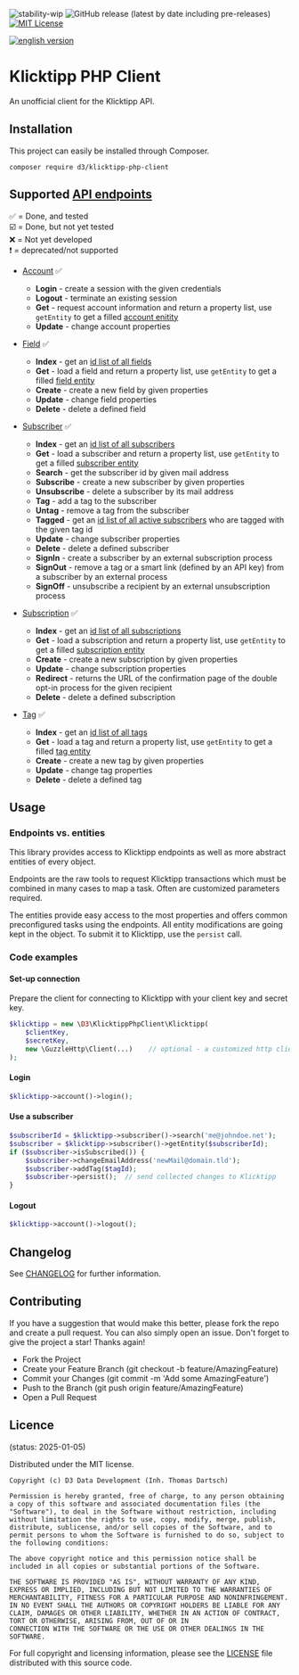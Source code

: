 ![stability-wip](https://img.shields.io/badge/stability-work_in_progress-lightgrey.svg) ![GitHub release (latest by date including pre-releases)](https://img.shields.io/github/v/release/d3datadevelopment/klicktipp-php-client?include_prereleases) [![MIT License](https://img.shields.io/github/license/d3datadevelopment/klicktipp-php-client)](https://git.d3data.de/D3Private/klicktipp-php-client/raw/branch/main/LICENSE)

[![english version](https://logos.oxidmodule.com/en2_xs.svg)](README.md)

# Klicktipp PHP Client

An unofficial client for the Klicktipp API.

## Installation
This project can easily be installed through Composer.

```
composer require d3/klicktipp-php-client
```

## Supported [API endpoints](https://www.klicktipp.com/de/support/wissensdatenbank/rest-application-programming-interface-api/)

:white_check_mark: = Done, and tested<br />
:ballot_box_with_check: = Done, but not yet tested<br />
:x: = Not yet developed<br />
:heavy_exclamation_mark: = deprecated/not supported <br />

- [Account](./src/Resources/Account.php) :white_check_mark:
  - **Login** - create a session with the given credentials
  - **Logout** - terminate an existing session
  - **Get** - request account information and return a property list, use `getEntity` to get a filled [account enitity](./src/Entities/Account.php)
  - **Update** - change account properties


- [Field](./src/Resources/Field.php) :white_check_mark:
  - **Index** - get an [id list of all fields](./src/Entities/FieldList.php)
  - **Get** - load a field and return a property list, use `getEntity` to get a filled [field entity](./src/Entities/Field.php)
  - **Create** - create a new field by given properties
  - **Update** - change field properties
  - **Delete** - delete a defined field


- [Subscriber](./src/Resources/Subscriber.php) :white_check_mark:
  - **Index** - get an [id list of all subscribers](./src/Entities/SubscriberList.php)
  - **Get** - load a subscriber and return a property list, use `getEntity` to get a filled [subscriber entity](./src/Entities/Subscriber.php)
  - **Search** - get the subscriber id by given mail address
  - **Subscribe** - create a new subscriber by given properties
  - **Unsubscribe** - delete a subscriber by its mail address
  - **Tag** - add a tag to the subscriber
  - **Untag** - remove a tag from the subscriber
  - **Tagged** - get an [id list of all active subscribers](./src/Entities/SubscriberList.php) who are tagged with the given tag id
  - **Update** - change subscriber properties
  - **Delete** - delete a defined subscriber
  - **SignIn** - create a subscriber by an external subscription process 
  - **SignOut** - remove a tag or a smart link (defined by an API key) from a subscriber by an external process
  - **SignOff** - unsubscribe a recipient by an external unsubscription process


- [Subscription](./src/Resources/SubscriptionProcess.php) :white_check_mark:
  - **Index** - get an [id list of all subscriptions](./src/Entities/SubscriptionList.php)
  - **Get** - load a subscription and return a property list, use `getEntity` to get a filled [subscription entity](./src/Entities/Subscription.php)
  - **Create** - create a new subscription by given properties
  - **Update** - change subscription properties
  - **Redirect** - returns the URL of the confirmation page of the double opt-in process for the given recipient
  - **Delete** - delete a defined subscription


- [Tag](./src/Resources/Tag.php) :white_check_mark:
  - **Index** - get an [id list of all tags](./src/Entities/TagList.php)
  - **Get** - load a tag and return a property list, use `getEntity` to get a filled [tag entity](./src/Entities/Tag.php)
  - **Create** - create a new tag by given properties
  - **Update** - change tag properties
  - **Delete** - delete a defined tag

## Usage
### Endpoints vs. entities

This library provides access to Klicktipp endpoints as well as more abstract entities of every object.

Endpoints are the raw tools to request Klicktipp transactions which must be combined in many cases to map a task. Often are customized parameters required.

The entities provide easy access to the most properties and offers common preconfigured tasks using the endpoints. All entity modifications are going kept in the object. To submit it to Klicktipp, use the `persist` call.

### Code examples
#### Set-up connection
Prepare the client for connecting to Klicktipp with your client key and secret key.

```php
$klicktipp = new \D3\KlicktippPhpClient\Klicktipp(
    $clientKey,
    $secretKey,
    new \GuzzleHttp\Client(...)    // optional - a customized http client object
);
```

#### Login
```php
$klicktipp->account()->login();
```

#### Use a subscriber

```php
$subscriberId = $klicktipp->subscriber()->search('me@johndoe.net');
$subscriber = $klicktipp->subscriber()->getEntity($subscriberId);
if ($subscriber->isSubscribed()) {
    $subscriber->changeEmailAddress('newMail@domain.tld');
    $subscriber->addTag($tagId);
    $subscriber->persist();  // send collected changes to Klicktipp
}
```
#### Logout

```php
$klicktipp->account()->logout();
```

## Changelog

See [CHANGELOG](CHANGELOG.md) for further information.

## Contributing

If you have a suggestion that would make this better, please fork the repo and create a pull request. You can also simply open an issue. Don't forget to give the project a star! Thanks again!

- Fork the Project
- Create your Feature Branch (git checkout -b feature/AmazingFeature)
- Commit your Changes (git commit -m 'Add some AmazingFeature')
- Push to the Branch (git push origin feature/AmazingFeature)
- Open a Pull Request

## Licence
(status: 2025-01-05)

Distributed under the MIT license.

```
Copyright (c) D3 Data Development (Inh. Thomas Dartsch)

Permission is hereby granted, free of charge, to any person obtaining a copy of this software and associated documentation files (the "Software"), to deal in the Software without restriction, including without limitation the rights to use, copy, modify, merge, publish, distribute, sublicense, and/or sell copies of the Software, and to permit persons to whom the Software is furnished to do so, subject to the following conditions:

The above copyright notice and this permission notice shall be included in all copies or substantial portions of the Software.

THE SOFTWARE IS PROVIDED "AS IS", WITHOUT WARRANTY OF ANY KIND, EXPRESS OR IMPLIED, INCLUDING BUT NOT LIMITED TO THE WARRANTIES OF MERCHANTABILITY, FITNESS FOR A PARTICULAR PURPOSE AND NONINFRINGEMENT. IN NO EVENT SHALL THE AUTHORS OR COPYRIGHT HOLDERS BE LIABLE FOR ANY CLAIM, DAMAGES OR OTHER LIABILITY, WHETHER IN AN ACTION OF CONTRACT, TORT OR OTHERWISE, ARISING FROM, OUT OF OR IN
CONNECTION WITH THE SOFTWARE OR THE USE OR OTHER DEALINGS IN THE SOFTWARE.
```

For full copyright and licensing information, please see the [LICENSE](LICENSE.md) file distributed with this source code.